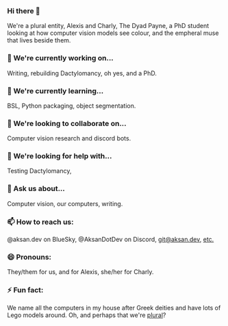### Hi there 👋
  We're a plural entity, Alexis and Charly, The Dyad Payne, a PhD student looking at how computer vision models see colour, and the empheral muse that lives beside them.

### 🔭 We're currently working on...
  Writing, rebuilding Dactylomancy, oh yes, and a PhD.
  
### 🌱 We're currently learning...
  BSL, Python packaging, object segmentation.
  
### 👯 We're looking to collaborate on...
  Computer vision research and discord bots. 
  
### 🤔 We're looking for help with...
  Testing Dactylomancy, 
  
### 💬 Ask us about...
  Computer vision, our computers, writing.
  
### 📫 How to reach us:
  @aksan.dev on BlueSky, @AksanDotDev on Discord, git@aksan.dev, [etc.](https://www.aksan.dev/about-us/connect-with-us)
  
### 😄 Pronouns:
  They/them for us, and for Alexis, she/her for Charly.
  
### ⚡ Fun fact:
  We name all the computers in my house after Greek deities and have lots of Lego models around. Oh, and perhaps that we're [plural]([aksan.de](https://www.aksan.dev/about-us/our-nature))?
